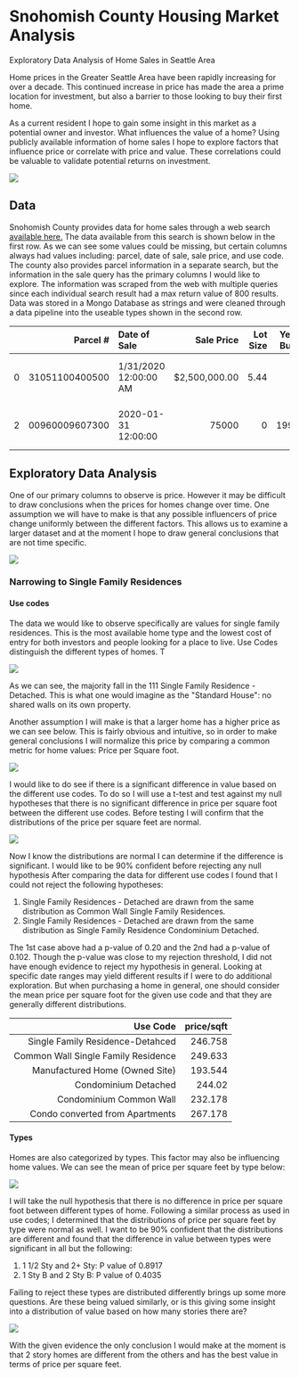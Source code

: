 # Snohomish County Housing Market Analysis
Exploratory Data Analysis of Home Sales in Seattle Area

Home prices in the Greater Seattle Area have been rapidly increasing for over a decade. This continued increase in price has made the area a prime location for investment, but also a barrier to those looking to buy their first home.

As a current resident I hope to gain some insight in this market as a potential owner and investor. What influences the value of a home? Using publicly available information of home sales I hope to explore factors that influence price or correlate with price and value. These correlations could be valuable to validate potential returns on investment. 

![](img/fredgraph.png)

## Data
Snohomish County provides data for home sales through a web search [available here.](http://www.snoco.org/app4/sas/assessor/services/salessearch.aspx) The data available from this search is shown below in the first row. As we can see some values could be missing, but certain columns always had values including: parcel, date of sale, sale price, and use code. The county also provides parcel information in a separate search, but the information in the sale query has the primary columns I would like to explore. The information was scraped from the web with multiple queries since each individual search result had a max return value of 800 results. Data was stored in a Mongo Database as strings and were cleaned through a data pipeline into the useable types shown in the second row. 


|    |       Parcel # | Date of Sale        |   Sale Price |   Lot Size |   Year Built | Type      | Quality/Grade   |   Sqft | Address                  | City      |    Nbhd |   Use Code |
|---:|---------------:|:--------------------|-------------:|-----------:|-------------:|:----------|:----------------|-------:|:-------------------------|:----------|--------:|-----------:|
|  0 | 31051100400500 | 1/31/2020 12:00:00 AM | $2,500,000.00 |       5.44 |              |           |                 |        | 21015 STATE ROUTE 9 NE | Arlington | Nbhd:5203000 |        521 |
|  2 | 00960009607300 | 2020-01-31 12:00:00 |        75000 |       0    |         1996 | Dbl Wide  | V Good          |   1620 | 20227 80TH AVE NE SPC 73 | Arlington | 2408906 |        119 |

## Exploratory Data Analysis

One of our primary columns to observe is price. However it may be difficult to draw conclusions when the prices for homes change over time. One assumption we will have to make is that any possible influencers of price change uniformly between the different factors. This allows us to examine a larger dataset and at the moment I hope to draw general conclusions that are not time specific. 

![](img/mean_price_time.png)

### Narrowing to Single Family Residences
#### Use codes
The data we would like to observe specifically are values for single family residences. This is the most available home type and the lowest cost of entry for both investors and people looking for a place to live. Use Codes distinguish the different types of homes. T

![](img/use_code_counts.png)

As we can see, the majority fall in the 111 Single Family Residence - Detached. This is what one would imagine as the "Standard House": no shared walls on its own property. 

Another assumption I will make is that a larger home has a higher price as we can see below. This is fairly obvious and intuitive, so in order to make general conclusions I will normalize this price by comparing a common metric for home values: Price per Square foot. 

![](img/price_sqft_sfr.png)

I would like to do see if there is a significant difference in value based on the different use codes. To do so I will use a t-test and test against my null hypotheses that there is no significant difference in price per square foot between the different use codes. Before testing I will confirm that the distributions of the price per square feet are normal. 

![](img/price_sqft_sfr_hists.png)

Now I know the distributions are normal I can determine if the difference is significant. I would like to be 90% confident before rejecting any null hypothesis After comparing the data for different use codes I found that I could not reject the following hypotheses:
1. Single Family Residences - Detached are drawn from the same distribution as Common Wall Single Family Residences.
2. Single Family Residences - Detached are drawn from the same distribution as Single Family Residence Condominium Detached.  

The 1st case above had a p-value of 0.20 and the 2nd had a p-value of 0.102. Though the p-value was close to my rejection threshold, I did not have enough evidence to reject my hypothesis in general. Looking at specific date ranges may yield different results if I were to do additional exploration. But when purchasing a home in general, one should consider the mean price per square foot for the given use code and that they are generally different distributions. 

|   Use Code |   price/sqft |
|-----------:|-------------:|
| Single Family Residence-Detahced |      246.758 |
| Common Wall Single Family Residence |      249.633 |
| Manufactured Home (Owned Site) |      193.544 |
| Condominium Detached |      244.02  |
| Condominium Common Wall |      232.178 |
| Condo converted from Apartments |      267.178 |

#### Types

Homes are also categorized by types. This factor may also be influencing home values. We can see the mean of price per square feet by type below:

![](img/price_sqft_sfr_hists.png)

I will take the null hypothesis that there is no difference in price per square foot between different types of home. Following a similar process as used in use codes; I determined that the distributions of price per square feet by type were normal as well. I want to be 90% confident that the distributions are different and found that the difference in value between types were significant in all but the following:
1. 1 1/2 Sty and 2+ Sty: P value of 0.8917
2. 1 Sty B and 2 Sty B: P value of 0.4035

Failing to reject these types are distributed differently brings up some more questions. Are these being valued similarly, or is this giving some insight into a distribution of value based on how many stories there are?

![](img/p_sq_type_nob.png)

With the given evidence the only conclusion I would make at the moment is that 2 story homes are different from the others and has the best value in terms of price per square feet. 


